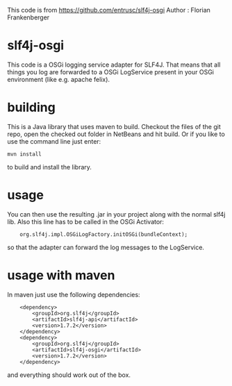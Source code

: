 This code is from https://github.com/entrusc/slf4j-osgi
Author : Florian Frankenberger

slf4j-osgi
==========

This code is a OSGi logging service adapter for SLF4J. That means that all things you log are
forwarded to a OSGi LogService present in your OSGi environment (like e.g. apache felix).

building
========

This is a Java library that uses maven to build. Checkout the files of the git repo,
open the checked out folder in NetBeans and hit build. Or if you like to use the command
line just enter:

    mvn install

to build and install the library.

usage
=====

You can then use the resulting .jar in your project along with the normal slf4j lib. Also
this line has to be called in the OSGi Activator:

        org.slf4j.impl.OSGiLogFactory.initOSGi(bundleContext);

so that the adapter can forward the log messages to the LogService.

usage with maven
================

In maven just use the following dependencies:

        <dependency>
            <groupId>org.slf4j</groupId>
            <artifactId>slf4j-api</artifactId>
            <version>1.7.2</version>
        </dependency>
        <dependency>
            <groupId>org.slf4j</groupId>
            <artifactId>slf4j-osgi</artifactId>
            <version>1.7.2</version>
        </dependency>

and everything should work out of the box.
